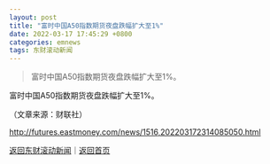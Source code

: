 ```yaml
---
layout: post
title: "富时中国A50指数期货夜盘跌幅扩大至1%"
date: 2022-03-17 17:45:29 +0800
categories: emnews
tags: 东财滚动新闻
---
```

> 富时中国A50指数期货夜盘跌幅扩大至1%。

<p>富时中国A50指数期货夜盘跌幅扩大至1%。</p><p class="em_media">（文章来源：财联社）</p>

<http://futures.eastmoney.com/news/1516,202203172314085050.html>

[返回东财滚动新闻](//finews.withounder.com/emnews/)｜[返回首页](//finews.withounder.com/)